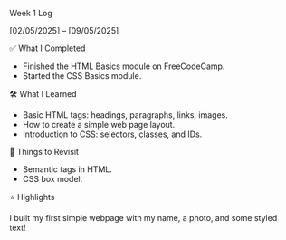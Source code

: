 Week 1 Log

[02/05/2025] – [09/05/2025]

✅ What I Completed

- Finished the HTML Basics module on FreeCodeCamp.
- Started the CSS Basics module.

🛠 What I Learned

- Basic HTML tags: headings, paragraphs, links, images.
- How to create a simple web page layout.
- Introduction to CSS: selectors, classes, and IDs.

🤔 Things to Revisit

- Semantic tags in HTML.
- CSS box model.

⭐ Highlights

I built my first simple webpage with my name, a photo, and some styled text!
